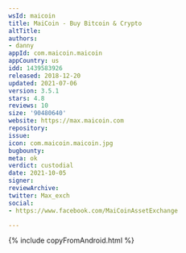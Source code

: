 ```yaml
---
wsId: maicoin
title: MaiCoin - Buy Bitcoin & Crypto
altTitle: 
authors:
- danny
appId: com.maicoin.maicoin
appCountry: us
idd: 1439583926
released: 2018-12-20
updated: 2021-07-06
version: 3.5.1
stars: 4.8
reviews: 10
size: '90480640'
website: https://max.maicoin.com
repository: 
issue: 
icon: com.maicoin.maicoin.jpg
bugbounty: 
meta: ok
verdict: custodial
date: 2021-10-05
signer: 
reviewArchive: 
twitter: Max_exch
social:
- https://www.facebook.com/MaiCoinAssetExchange

---
```


{% include copyFromAndroid.html %}
